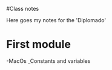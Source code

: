 #Class notes

Here goes my notes for the 'Diplomado'

# First module
-MacOs
_Constants and variables

